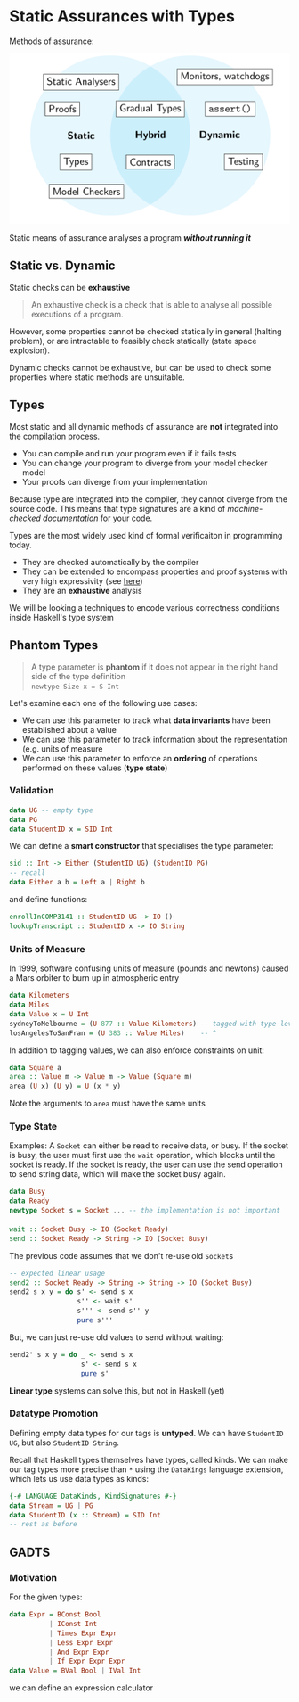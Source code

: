 # Static Assurances with Types

Methods of assurance:

![methods of assurance](../imgs/08-2_methods-of-assurance.png)

Static means of assurance analyses a program ***without running it***

## Static vs. Dynamic

Static checks can be **exhaustive**

> An exhaustive check is a check that is able to analyse all possible executions of a program.

However, some properties cannot be checked statically in general (halting problem), or are intractable to feasibly check statically (state space explosion).

Dynamic checks cannot be exhaustive, but can be used to check some properties where static methods are unsuitable.

## Types

Most static and all dynamic methods of assurance are **not** integrated into the compilation process.

* You can compile and run your program even if it fails tests
* You can change your program to diverge from your model checker model
* Your proofs can diverge from your implementation

Because type are integrated into the compiler, they cannot diverge from the source code. This means that type signatures are a kind of *machine-checked documentation* for your code.

Types are the most widely used kind of formal verificaiton in programming today.

* They are checked automatically by the compiler
* They can be extended to encompass properties and proof systems with very high expressivity (see [here](TODO))
* They are an **exhaustive** analysis

We will be looking a techniques to encode various correctness conditions inside Haskell's type system

## Phantom Types

> A type parameter is **phantom** if it does not appear in the right hand side of the type definition  
> `newtype Size x = S Int`

Let's examine each one of the following use cases:

* We can use this parameter to track what **data invariants** have been established about a value
* We can use this parameter to track information about the representation (e.g. units of measure
* We can use this parameter to enforce an **ordering** of operations performed on these values (**type state**)

### Validation

``` hs
data UG -- empty type
data PG
data StudentID x = SID Int
```

We can define a **smart constructor** that specialises the type parameter:

``` hs
sid :: Int -> Either (StudentID UG) (StudentID PG)
-- recall
data Either a b = Left a | Right b
```

and define functions:

``` hs
enrollInCOMP3141 :: StudentID UG -> IO ()
lookupTranscript :: StudentID x -> IO String
```

### Units of Measure

In 1999, software confusing units of measure (pounds and newtons) caused a Mars orbiter to burn up in atmospheric entry

``` hs
data Kilometers
data Miles
data Value x = U Int
sydneyToMelbourne = (U 877 :: Value Kilometers) -- tagged with type level distinction
losAngelesToSanFran = (U 383 :: Value Miles)    -- ^
```

In addition to tagging values, we can also enforce constraints on unit:

``` hs
data Square a
area :: Value m -> Value m -> Value (Square m)
area (U x) (U y) = U (x * y)
```

Note the arguments to `area` must have the same units

### Type State

Examples: A `Socket` can either be read to receive data, or busy. If the socket is busy, the user must first use the `wait` operation, which blocks until the socket is ready. If the socket is ready, the user can use the send operation to send string data, which will make the socket busy again.

``` hs
data Busy
data Ready
newtype Socket s = Socket ... -- the implementation is not important

wait :: Socket Busy -> IO (Socket Ready)
send :: Socket Ready -> String -> IO (Socket Busy)
```

The previous code assumes that we don't re-use old `Socket`s

``` hs
-- expected linear usage
send2 :: Socket Ready -> String -> String -> IO (Socket Busy)
send2 s x y = do s' <- send s x
                 s'' <- wait s'
                 s''' <- send s'' y
                 pure s'''
```

But, we can just re-use old values to send without waiting:

``` hs
send2' s x y = do _ <- send s x
                  s' <- send s x
                  pure s'
```

**Linear type** systems can solve this, but not in Haskell (yet)

### Datatype Promotion

Defining empty data types for our tags is **untyped**. We can have `StudentID UG`, but also `StudentID String`.

Recall that Haskell types themselves have types, called kinds. We can make our tag types more precise than `*` using the `DataKings` language extension, which lets us use data types as kinds:

``` hs
{-# LANGUAGE DataKinds, KindSignatures #-}
data Stream = UG | PG
data StudentID (x :: Stream) = SID Int
-- rest as before
```

## GADTS

### Motivation

For the given types:

``` hs
data Expr = BConst Bool
          | IConst Int
          | Times Expr Expr
          | Less Expr Expr
          | And Expr Expr
          | If Expr Expr Expr
data Value = BVal Bool | IVal Int
```

we can define an expression calculator
